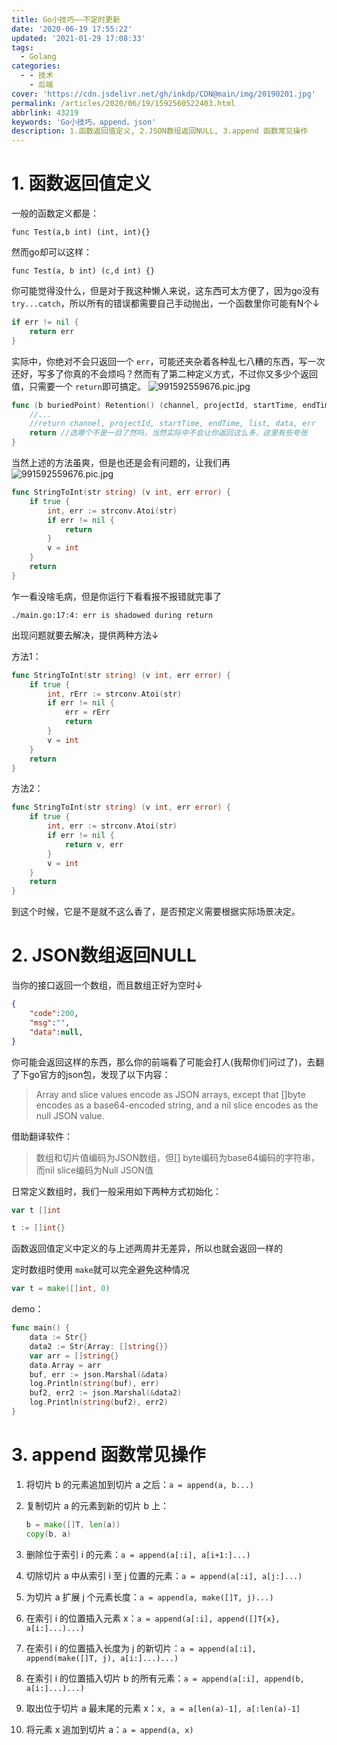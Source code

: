```yaml
---
title: Go小技巧——不定时更新
date: '2020-06-19 17:55:22'
updated: '2021-01-29 17:08:33'
tags:
  - Golang
categories:
  - - 技术
    - 后端
cover: 'https://cdn.jsdelivr.net/gh/inkdp/CDN@main/img/20190201.jpg'
permalink: /articles/2020/06/19/1592560522403.html
abbrlink: 43219
keywords: 'Go小技巧，append，json'
description: 1.函数返回值定义, 2.JSON数组返回NULL, 3.append 函数常见操作
---
```


# 1. 函数返回值定义

一般的函数定义都是：

```
func Test(a,b int) (int, int){}
```

然而go却可以这样：

```
func Test(a, b int) (c,d int) {}
```

你可能觉得没什么，但是对于我这种懒人来说，这东西可太方便了，因为go没有 `try...catch`，所以所有的错误都需要自己手动抛出，一个函数里你可能有N个↓

```go
if err != nil {
    return err
}
```

实际中，你绝对不会只返回一个 `err`，可能还夹杂着各种乱七八糟的东西，写一次还好，写多了你真的不会烦吗？然而有了第二种定义方式，不过你又多少个返回值，只需要一个 `return`即可搞定。
![991592559676.pic.jpg](https://cdn.jsdelivr.net/gh/inkdp/CDN@main/img/991592559676.pic-f90f3138.jpg)

```go
func (b buriedPoint) Retention() (channel, projectId, startTime, endTime string, list []dbmodel.BuriedPointKey, data []map[string]string, err error) {
	//...
	//return channel, projectId, startTime, endTime, list, data, err
	return //选哪个不是一目了然吗，当然实际中不会让你返回这么多，这里有些夸张
}
```

当然上述的方法虽爽，但是也还是会有问题的，让我们再![991592559676.pic.jpg](https://cdn.jsdelivr.net/gh/inkdp/CDN@main/img/991592559676.pic-f90f3138.jpg)

```go
func StringToInt(str string) (v int, err error) {
	if true {
		int, err := strconv.Atoi(str)
		if err != nil {
			return
		}
		v = int
	}
	return
}

```

乍一看没啥毛病，但是你运行下看看报不报错就完事了

```shell
./main.go:17:4: err is shadowed during return
```

出现问题就要去解决，提供两种方法↓

方法1：

```go
func StringToInt(str string) (v int, err error) {
	if true {
		int, rErr := strconv.Atoi(str)
		if err != nil {
			err = rErr
			return
		}
		v = int
	}
	return
}
```

方法2：

```go
func StringToInt(str string) (v int, err error) {
	if true {
		int, err := strconv.Atoi(str)
		if err != nil {
			return v, err
		}
		v = int
	}
	return
}
```

到这个时候，它是不是就不这么香了，是否预定义需要根据实际场景决定。

# 2. JSON数组返回NULL

当你的接口返回一个数组，而且数组正好为空时↓

```json
{
    "code":200,
    "msg":"",
    "data":null,
}
```

你可能会返回这样的东西，那么你的前端看了可能会打人(我帮你们问过了)，去翻了下go官方的json包，发现了以下内容：

> Array and slice values encode as JSON arrays, except that []byte encodes as a base64-encoded string, and a nil slice encodes as the null JSON value.

借助翻译软件：

> 数组和切片值编码为JSON数组，但[] byte编码为base64编码的字符串，而nil slice编码为Null JSON值

日常定义数组时，我们一般采用如下两种方式初始化：

```go
var t []int
```

```go
t := []int{}
```

函数返回值定义中定义的与上述两周并无差异，所以也就会返回一样的

定时数组时使用 `make`就可以完全避免这种情况

```go
var t = make([]int, 0)
```

demo：

```go
func main() {
	data := Str{}
	data2 := Str{Array: []string{}}
	var arr = []string{}
	data.Array = arr
	buf, err := json.Marshal(&data)
	log.Println(string(buf), err)
	buf2, err2 := json.Marshal(&data2)
	log.Println(string(buf2), err2)
}

```

# 3. append 函数常见操作

1. 将切片 b 的元素追加到切片 a 之后：`a = append(a, b...)`

2. 复制切片 a 的元素到新的切片 b 上：

   ```go
   b = make([]T, len(a))
   copy(b, a)
   ```

3. 删除位于索引 i 的元素：`a = append(a[:i], a[i+1:]...)`

4. 切除切片 a 中从索引 i 至 j 位置的元素：`a = append(a[:i], a[j:]...)`

5. 为切片 a 扩展 j 个元素长度：`a = append(a, make([]T, j)...)`

6. 在索引 i 的位置插入元素 x：`a = append(a[:i], append([]T{x}, a[i:]...)...)`

7. 在索引 i 的位置插入长度为 j 的新切片：`a = append(a[:i], append(make([]T, j), a[i:]...)...)`

8. 在索引 i 的位置插入切片 b 的所有元素：`a = append(a[:i], append(b, a[i:]...)...)`

9. 取出位于切片 a 最末尾的元素 x：`x, a = a[len(a)-1], a[:len(a)-1]`

10. 将元素 x 追加到切片 a：`a = append(a, x)`